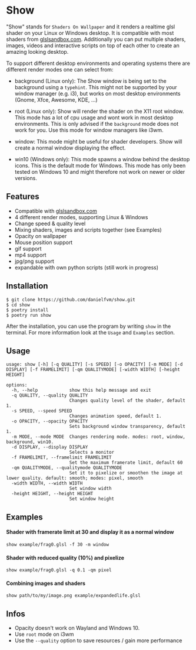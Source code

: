 # Show
"Show" stands for `Shaders On Wallpaper` and it renders a realtime glsl shader on your Linux or Windows desktop. It is compatible with most shaders from [glslsandbox.com](http://glslsandbox.com/). Additionally you can put multiple shaders, images, videos and interactive scripts on top of each other to create an amazing looking desktop.

To support different desktop environments and operating systems there are different render modes one can select from:

* background (Linux only):
The Show window is being set to the background using a `typehint`. This might not be supported by your window manager (e.g. i3), but works on most desktop environments (Gnome, Xfce, Awesome, KDE, ...)

* root (Linux only):
Show will render the shader on the X11 root window. This mode has a lot of cpu usage and wont work in most desktop environments. This is only advised if the `background` mode does not work for you. Use this mode for window managers like i3wm.

* window:
This mode might be useful for shader developers. Show will create a normal window displaying the effect.

* win10 (Windows only):
This mode spawns a window behind the desktop icons. This is the default mode for Windows. This mode has only been tested on Windows 10 and might therefore not work on newer or older versions. 

## Features
* Compatible with [glslsandbox.com](http://glslsandbox.com/)
* 4 different render modes, supporting Linux & Windows
* Change speed & quality level
* Mixing shaders, images and scripts together (see Examples)
* Opacity on wallpaper
* Mouse position support
* gif support
* mp4 support
* jpg/png support
* expandable with own python scripts (still work in progress)

## Installation
```
$ git clone https://github.com/danielfvm/show.git
$ cd show
$ poetry install
$ poetry run show
```
After the installation, you can use the program by writing `show` in the terminal. For more information look at the `Usage` and `Examples` section.

## Usage
```
usage: show [-h] [-q QUALITY] [-s SPEED] [-o OPACITY] [-m MODE] [-d DISPLAY] [-f FRAMELIMIT] [-qm QUALITYMODE] [-width WIDTH] [-height HEIGHT]

options:
  -h, --help            show this help message and exit
  -q QUALITY, --quality QUALITY
                        Changes quality level of the shader, default 1.
  -s SPEED, --speed SPEED
                        Changes animation speed, default 1.
  -o OPACITY, --opacity OPACITY
                        Sets background window transparency, default 1.
  -m MODE, --mode MODE  Changes rendering mode. modes: root, window, background, win10.
  -d DISPLAY, --display DISPLAY
                        Selects a monitor
  -f FRAMELIMIT, --framelimit FRAMELIMIT
                        Set the maximum framerate limit, default 60
  -qm QUALITYMODE, --qualitymode QUALITYMODE
                        Set it to pixelize or smoothen the image at lower quality. default: smooth; modes: pixel, smooth
  -width WIDTH, --width WIDTH
                        Set window width
  -height HEIGHT, --height HEIGHT
                        Set window height
```

## Examples
#### Shader with framerate limit at 30 and display it as a normal window
```
show example/frag0.glsl -f 30 -m window
```

#### Shader with reduced quality (10%) and pixelize
```
show example/frag0.glsl -q 0.1 -qm pixel
```

#### Combining images and shaders
```
show path/to/my/image.png example/expandedlife.glsl
```

## Infos
* Opacity doesn't work on Wayland and Windows 10.
* Use `root` mode on i3wm
* Use the `--quality` option to save resources / gain more performance
